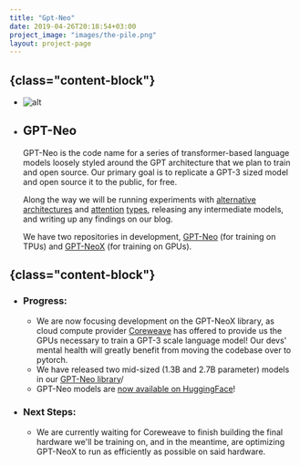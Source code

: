 ```yaml
---
title: "Gpt-Neo"
date: 2019-04-26T20:18:54+03:00
project_image: "images/the-pile.png"
layout: project-page
---
```


## {class="content-block"}
- ![alt](../../images/art49.png)
- ## GPT-Neo 
    GPT-Neo is the code name for a series of transformer-based language models loosely styled around the GPT architecture that we plan to train and open source. Our primary goal is to replicate a GPT-3 sized model and open source it to the public, for free.

    Along the way we will be running experiments with [alternative](https://arxiv.org/abs/1701.06538) [architectures](https://arxiv.org/abs/1911.03864) and [attention](https://arxiv.org/abs/2006.16236) [types](https://www.aclweb.org/anthology/2020.acl-main.672.pdf), releasing any intermediate models, and writing up any findings on our blog.

    We have two repositories in development, [GPT-Neo](https://github.com/EleutherAI/gpt-neo/) (for training on TPUs) and [GPT-NeoX](https://github.com/EleutherAI/gpt-neox/) (for training on GPUs). 


## {class="content-block"}
- ### Progress:
    - We are now focusing development on the GPT-NeoX library, as cloud compute provider [Coreweave](https://coreweave.com/) has offered to provide us the GPUs necessary to train a GPT-3 scale language model! Our devs' mental health will greatly benefit from moving the codebase over to pytorch.
    - We have released two mid-sized (1.3B and 2.7B parameter) models in our [GPT-Neo library](https://github.com/EleutherAI/gpt-neo#pretrained-models)/
    - GPT-Neo models are [now available on HuggingFace](https://github.com/huggingface/transformers/pull/10848)!
- ### Next Steps:
    - We are currently waiting for Coreweave to finish building the final hardware we'll be training on, and in the meantime, are optimizing GPT-NeoX to run as efficiently as possible on said hardware.


